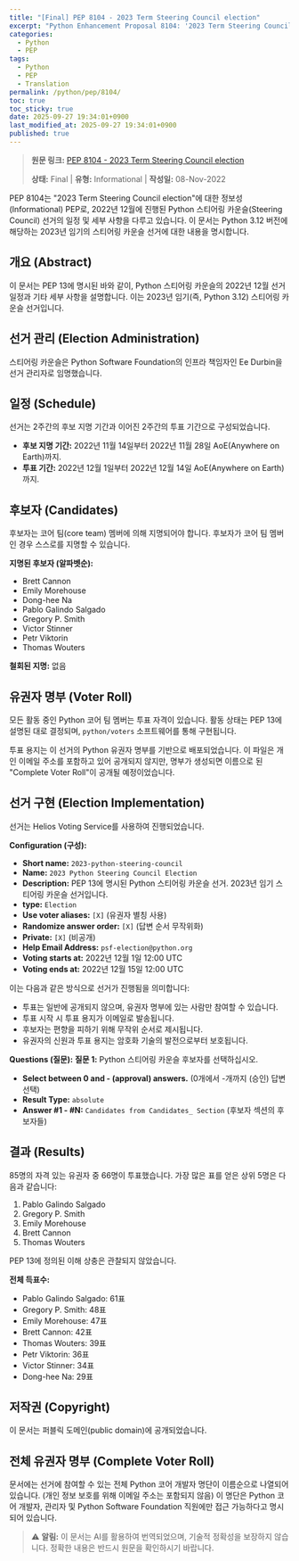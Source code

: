 ```yaml
---
title: "[Final] PEP 8104 - 2023 Term Steering Council election"
excerpt: "Python Enhancement Proposal 8104: '2023 Term Steering Council election'에 대한 한국어 번역입니다."
categories:
  - Python
  - PEP
tags:
  - Python
  - PEP
  - Translation
permalink: /python/pep/8104/
toc: true
toc_sticky: true
date: 2025-09-27 19:34:01+0900
last_modified_at: 2025-09-27 19:34:01+0900
published: true
---
```

> **원문 링크:** [PEP 8104 - 2023 Term Steering Council election](https://peps.python.org/pep-8104/)
>
> **상태:** Final | **유형:** Informational | **작성일:** 08-Nov-2022

PEP 8104는 "2023 Term Steering Council election"에 대한 정보성(Informational) PEP로, 2022년 12월에 진행된 Python 스티어링 카운슬(Steering Council) 선거의 일정 및 세부 사항을 다루고 있습니다. 이 문서는 Python 3.12 버전에 해당하는 2023년 임기의 스티어링 카운슬 선거에 대한 내용을 명시합니다.

## 개요 (Abstract)
이 문서는 PEP 13에 명시된 바와 같이, Python 스티어링 카운슬의 2022년 12월 선거 일정과 기타 세부 사항을 설명합니다. 이는 2023년 임기(즉, Python 3.12) 스티어링 카운슬 선거입니다.

## 선거 관리 (Election Administration)
스티어링 카운슬은 Python Software Foundation의 인프라 책임자인 Ee Durbin을 선거 관리자로 임명했습니다.

## 일정 (Schedule)
선거는 2주간의 후보 지명 기간과 이어진 2주간의 투표 기간으로 구성되었습니다.
*   **후보 지명 기간:** 2022년 11월 14일부터 2022년 11월 28일 AoE(Anywhere on Earth)까지.
*   **투표 기간:** 2022년 12월 1일부터 2022년 12월 14일 AoE(Anywhere on Earth)까지.

## 후보자 (Candidates)
후보자는 코어 팀(core team) 멤버에 의해 지명되어야 합니다. 후보자가 코어 팀 멤버인 경우 스스로를 지명할 수 있습니다.

**지명된 후보자 (알파벳순):**
*   Brett Cannon
*   Emily Morehouse
*   Dong-hee Na
*   Pablo Galindo Salgado
*   Gregory P. Smith
*   Victor Stinner
*   Petr Viktorin
*   Thomas Wouters

**철회된 지명:** 없음

## 유권자 명부 (Voter Roll)
모든 활동 중인 Python 코어 팀 멤버는 투표 자격이 있습니다. 활동 상태는 PEP 13에 설명된 대로 결정되며, `python/voters` 소프트웨어를 통해 구현됩니다.

투표 용지는 이 선거의 Python 유권자 명부를 기반으로 배포되었습니다. 이 파일은 개인 이메일 주소를 포함하고 있어 공개되지 않지만, 명부가 생성되면 이름으로 된 "Complete Voter Roll"이 공개될 예정이었습니다.

## 선거 구현 (Election Implementation)
선거는 Helios Voting Service를 사용하여 진행되었습니다.

**Configuration (구성):**
*   **Short name:** `2023-python-steering-council`
*   **Name:** `2023 Python Steering Council Election`
*   **Description:** PEP 13에 명시된 Python 스티어링 카운슬 선거. 2023년 임기 스티어링 카운슬 선거입니다.
*   **type:** `Election`
*   **Use voter aliases:** `[X]` (유권자 별칭 사용)
*   **Randomize answer order:** `[X]` (답변 순서 무작위화)
*   **Private:** `[X]` (비공개)
*   **Help Email Address:** `psf-election@python.org`
*   **Voting starts at:** 2022년 12월 1일 12:00 UTC
*   **Voting ends at:** 2022년 12월 15일 12:00 UTC

이는 다음과 같은 방식으로 선거가 진행됨을 의미합니다:
*   투표는 일반에 공개되지 않으며, 유권자 명부에 있는 사람만 참여할 수 있습니다.
*   투표 시작 시 투표 용지가 이메일로 발송됩니다.
*   후보자는 편향을 피하기 위해 무작위 순서로 제시됩니다.
*   유권자의 신원과 투표 용지는 암호화 기술의 발전으로부터 보호됩니다.

**Questions (질문):**
**질문 1:** Python 스티어링 카운슬 후보자를 선택하십시오.
*   **Select between 0 and - (approval) answers.** (0개에서 -개까지 (승인) 답변 선택)
*   **Result Type:** `absolute`
*   **Answer #1 - #N:** `Candidates from Candidates_ Section` (후보자 섹션의 후보자들)

## 결과 (Results)
85명의 자격 있는 유권자 중 66명이 투표했습니다.
가장 많은 표를 얻은 상위 5명은 다음과 같습니다:
1.  Pablo Galindo Salgado
2.  Gregory P. Smith
3.  Emily Morehouse
4.  Brett Cannon
5.  Thomas Wouters

PEP 13에 정의된 이해 상충은 관찰되지 않았습니다.

**전체 득표수:**
*   Pablo Galindo Salgado: 61표
*   Gregory P. Smith: 48표
*   Emily Morehouse: 47표
*   Brett Cannon: 42표
*   Thomas Wouters: 39표
*   Petr Viktorin: 36표
*   Victor Stinner: 34표
*   Dong-hee Na: 29표

## 저작권 (Copyright)
이 문서는 퍼블릭 도메인(public domain)에 공개되었습니다.

## 전체 유권자 명부 (Complete Voter Roll)
문서에는 선거에 참여할 수 있는 전체 Python 코어 개발자 명단이 이름순으로 나열되어 있습니다. (개인 정보 보호를 위해 이메일 주소는 포함되지 않음)
이 명단은 Python 코어 개발자, 관리자 및 Python Software Foundation 직원에만 접근 가능하다고 명시되어 있습니다.


> ⚠️ **알림:** 이 문서는 AI를 활용하여 번역되었으며, 기술적 정확성을 보장하지 않습니다. 정확한 내용은 반드시 원문을 확인하시기 바랍니다.
